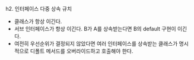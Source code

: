 h2. 인터페이스 다중 상속 규치

- 클래스가 항상 이긴다.
- 서브 인터페이스가 항상 이긴다. B가 A를 상속받는다면 B의 default 구현이 이긴다.
- 여전히 우선순위가 결정되지 않았다면 여러 인터페이스를 상속받는 클래스가 명시적으로 디폴트 메서드를 오버라이드하고 호출해야 한다.
